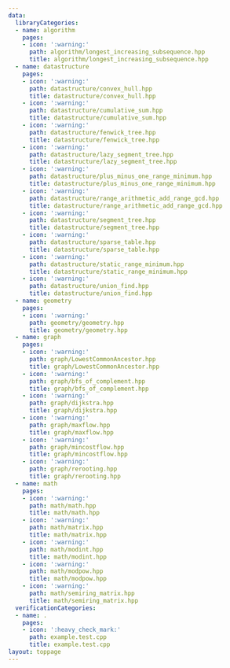 ```yaml
---
data:
  libraryCategories:
  - name: algorithm
    pages:
    - icon: ':warning:'
      path: algorithm/longest_increasing_subsequence.hpp
      title: algorithm/longest_increasing_subsequence.hpp
  - name: datastructure
    pages:
    - icon: ':warning:'
      path: datastructure/convex_hull.hpp
      title: datastructure/convex_hull.hpp
    - icon: ':warning:'
      path: datastructure/cumulative_sum.hpp
      title: datastructure/cumulative_sum.hpp
    - icon: ':warning:'
      path: datastructure/fenwick_tree.hpp
      title: datastructure/fenwick_tree.hpp
    - icon: ':warning:'
      path: datastructure/lazy_segment_tree.hpp
      title: datastructure/lazy_segment_tree.hpp
    - icon: ':warning:'
      path: datastructure/plus_minus_one_range_minimum.hpp
      title: datastructure/plus_minus_one_range_minimum.hpp
    - icon: ':warning:'
      path: datastructure/range_arithmetic_add_range_gcd.hpp
      title: datastructure/range_arithmetic_add_range_gcd.hpp
    - icon: ':warning:'
      path: datastructure/segment_tree.hpp
      title: datastructure/segment_tree.hpp
    - icon: ':warning:'
      path: datastructure/sparse_table.hpp
      title: datastructure/sparse_table.hpp
    - icon: ':warning:'
      path: datastructure/static_range_minimum.hpp
      title: datastructure/static_range_minimum.hpp
    - icon: ':warning:'
      path: datastructure/union_find.hpp
      title: datastructure/union_find.hpp
  - name: geometry
    pages:
    - icon: ':warning:'
      path: geometry/geometry.hpp
      title: geometry/geometry.hpp
  - name: graph
    pages:
    - icon: ':warning:'
      path: graph/LowestCommonAncestor.hpp
      title: graph/LowestCommonAncestor.hpp
    - icon: ':warning:'
      path: graph/bfs_of_complement.hpp
      title: graph/bfs_of_complement.hpp
    - icon: ':warning:'
      path: graph/dijkstra.hpp
      title: graph/dijkstra.hpp
    - icon: ':warning:'
      path: graph/maxflow.hpp
      title: graph/maxflow.hpp
    - icon: ':warning:'
      path: graph/mincostflow.hpp
      title: graph/mincostflow.hpp
    - icon: ':warning:'
      path: graph/rerooting.hpp
      title: graph/rerooting.hpp
  - name: math
    pages:
    - icon: ':warning:'
      path: math/math.hpp
      title: math/math.hpp
    - icon: ':warning:'
      path: math/matrix.hpp
      title: math/matrix.hpp
    - icon: ':warning:'
      path: math/modint.hpp
      title: math/modint.hpp
    - icon: ':warning:'
      path: math/modpow.hpp
      title: math/modpow.hpp
    - icon: ':warning:'
      path: math/semiring_matrix.hpp
      title: math/semiring_matrix.hpp
  verificationCategories:
  - name: .
    pages:
    - icon: ':heavy_check_mark:'
      path: example.test.cpp
      title: example.test.cpp
layout: toppage
---
```

